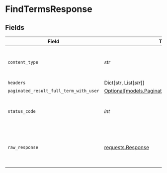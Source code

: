 # FindTermsResponse


## Fields

| Field                                                                                            | Type                                                                                             | Required                                                                                         | Description                                                                                      |
| ------------------------------------------------------------------------------------------------ | ------------------------------------------------------------------------------------------------ | ------------------------------------------------------------------------------------------------ | ------------------------------------------------------------------------------------------------ |
| `content_type`                                                                                   | *str*                                                                                            | :heavy_check_mark:                                                                               | HTTP response content type for this operation                                                    |
| `headers`                                                                                        | Dict[str, List[*str*]]                                                                           | :heavy_minus_sign:                                                                               | N/A                                                                                              |
| `paginated_result_full_term_with_user`                                                           | [Optional[models.PaginatedResultFullTermWithUser]](../models/paginatedresultfulltermwithuser.md) | :heavy_minus_sign:                                                                               | N/A                                                                                              |
| `status_code`                                                                                    | *int*                                                                                            | :heavy_check_mark:                                                                               | HTTP response status code for this operation                                                     |
| `raw_response`                                                                                   | [requests.Response](https://requests.readthedocs.io/en/latest/api/#requests.Response)            | :heavy_minus_sign:                                                                               | Raw HTTP response; suitable for custom response parsing                                          |